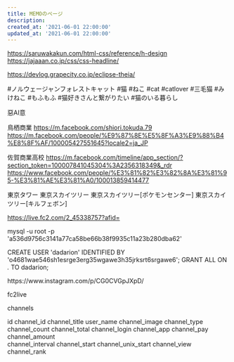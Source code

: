 ```yaml
---
title: MEMOのページ
description: 
created_at: '2021-06-01 22:00:00'
updated_at: '2021-06-01 22:00:00'
---
```


https://saruwakakun.com/html-css/reference/h-design
https://jajaaan.co.jp/css/css-headline/

https://devlog.grapecity.co.jp/eclipse-theia/

#ノルウェージャンフォレストキャット #猫 #ねこ #cat #catlover #三毛猫 #みけねこ #もふもふ #猫好きさんと繋がりたい #猫のいる暮らし

惡AI意


鳥栖商業
https://m.facebook.com/shiori.tokuda.79
https://m.facebook.com/people/%E9%87%8E%E5%8F%A3%E9%88%B4%E8%8F%AF/100005427551645?locale2=ja_JP


佐賀商業高校
https://m.facebook.com/timeline/app_section/?section_token=100007841045304%3A2356318349&_rdr
https://www.facebook.com/people/%E3%81%82%E3%82%8A%E3%81%95-%E3%81%AE%E3%81%A0/100013859414477


東京タワー
東京スカイツリー
東京スカイツリー[ポケモンセンター]
東京スカイツリー[キルフェボン]


https://live.fc2.com/2_45338757?afid=

mysql -u root -p 'a536d9756c3141a77ca58be66b38f9935c11a23b280dba62'
	
CREATE USER 'dadarion' IDENTIFIED BY 'o4681wae546sh1esrge3erg35wgawe3h35jrksrt6srgawe6';
GRANT ALL ON *.* TO dadarion;


<div>
https://www.instagram.com/p/CG0CVGpJXpD/
</div>


fc2live

channels


id
channel_id
channel_title
user_name
channel_image
channel_type
channel_count
channel_total
channel_login
channel_app
channel_pay
channel_amount	
channel_interval
channel_start
channel_unix_start
channel_view
channel_rank
